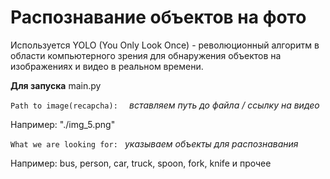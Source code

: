 # Распознавание объектов на фото

Используется YOLO (You Only Look Once) - революционный алгоритм в области компьютерного зрения для обнаружения объектов на изображениях и видео в реальном времени.

**Для запуска** main.py

`Path to image(recapcha):  `
*вставляем путь до файла / ссылку на видео*

Например: "./img_5.png"

`What we are looking for: `
*указываем объекты для распознавания* 

Например: bus, person, car, truck, spoon, fork, knife и прочее

